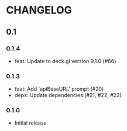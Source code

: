 # CHANGELOG

## 0.1

### 0.1.4

- feat: Update to deck.gl version 9.1.0 (#66)

### 0.1.3

- feat: Add 'apiBaseURL' prompt (#20)
- deps: Update dependencies (#21, #22, #23)

### 0.1.0

- Initial release
